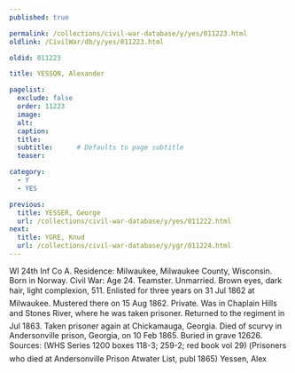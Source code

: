 ```yaml
---
published: true

permalink: /collections/civil-war-database/y/yes/011223.html
oldlink: /CivilWar/db/y/yes/011223.html

oldid: 011223

title: YESSON, Alexander

pagelist:
  exclude: false
  order: 11223
  image: 
  alt:
  caption:
  title:
  subtitle:      # Defaults to page subtitle
  teaser:

category: 
  - Y 
  - YES

previous:
  title: YESSER, George
  url: /collections/civil-war-database/y/yes/011222.html  
next:
  title: YGRE, Knud
  url: /collections/civil-war-database/y/ygr/011224.html   
---
```

WI 24th Inf Co A. Residence: Milwaukee, Milwaukee County, Wisconsin. Born in Norway. Civil War: Age 24. Teamster. Unmarried. Brown eyes, dark hair, light complexion, 5&#146;11&#148;. Enlisted for three years on 31 Jul 1862 at Milwaukee. Mustered there on 15 Aug 1862. Private. Was in Chaplain Hills and Stone&#146;s River, where he was taken prisoner. Returned to the regiment in Jul 1863. Taken prisoner again at Chickamauga, Georgia. Died of scurvy in Andersonville prison, Georgia, on 10 Feb 1865. Buried in grave 12626. Sources: (WHS Series 1200 boxes 118-3; 259-2; red book vol 29) (&#147;Prisoners who died at Andersonville Prison&#148; Atwater List, publ 1865) &#147;Yessen, Alex&#148;